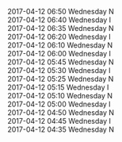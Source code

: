 2017-04-12 06:50 Wednesday  N  
2017-04-12 06:40 Wednesday  I  
2017-04-12 06:35 Wednesday  N  
2017-04-12 06:20 Wednesday  I  
2017-04-12 06:10 Wednesday  N  
2017-04-12 06:00 Wednesday  I  
2017-04-12 05:45 Wednesday  N  
2017-04-12 05:30 Wednesday  I  
2017-04-12 05:25 Wednesday  N  
2017-04-12 05:15 Wednesday  I  
2017-04-12 05:10 Wednesday  N  
2017-04-12 05:00 Wednesday  I  
2017-04-12 04:50 Wednesday  N  
2017-04-12 04:45 Wednesday  I  
2017-04-12 04:35 Wednesday  N  
